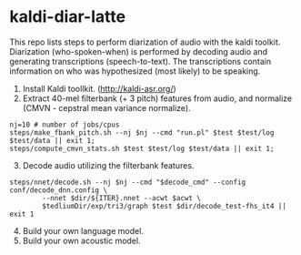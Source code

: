 # kaldi-diar-latte
This repo lists steps to perform diarization of audio with the kaldi toolkit. Diarization (who-spoken-when) is performed by decoding audio and generating transcriptions (speech-to-text). The transcriptions contain information on who was hypothesized (most likely) to be speaking. 

1. Install Kaldi toollkit. (http://kaldi-asr.org/)
2. Extract 40-mel filterbank (+ 3 pitch) features from audio, and normalize (CMVN - cepstral mean variance normalize).

``` 
nj=10 # number of jobs/cpus
steps/make_fbank_pitch.sh --nj $nj --cmd "run.pl" $test $test/log $test/data || exit 1;
steps/compute_cmvn_stats.sh $test $test/log $test/data || exit 1;
```

3. Decode audio utilizing the filterbank features.
```
steps/nnet/decode.sh --nj $nj --cmd "$decode_cmd" --config conf/decode_dnn.config \
        --nnet $dir/${ITER}.nnet --acwt $acwt \
        $tedliumDir/exp/tri3/graph $test $dir/decode_test-fhs_it4 || exit 1
```

4. Build your own language model.
5. Build your own acoustic model.

